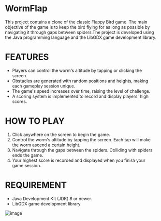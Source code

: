 # WormFlap
This project contains a clone of the classic Flappy Bird game. The main objective of the game is to keep the bird flying for as long as possible by navigating it through gaps between spiders.The project is developed using the Java programming language and the LibGDX game development library.

# FEATURES  
* Players can control the worm's altitude by tapping or clicking the screen.
* Obstacles are generated with random positions and heights, making each gameplay session unique.
* The game's speed increases over time, raising the level of challenge.
* A scoring system is implemented to record and display players' high scores.

# HOW TO PLAY 
1. Click anywhere on the screen to begin the game.
2. Control the worm's altitude by tapping the screen. Each tap will make the worm ascend a certain height.
3. Navigate through the gaps between the spiders. Colliding with spiders ends the game.
4. Your highest score is recorded and displayed when you finish your game session.

# REQUIREMENT
* Java Development Kit (JDK) 8 or newer.
* LibGDX game development library


![image](https://github.com/baharsakaa/WormFlap/assets/74603856/9e586596-1519-45e9-92f2-dff97ab6d0cc)
